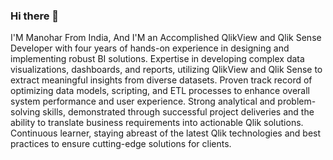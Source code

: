 ### Hi there 👋

I'M Manohar From India, And I'M an Accomplished QlikView and Qlik Sense Developer with four years of hands-on experience in designing and implementing robust BI solutions.
Expertise in developing complex data visualizations, dashboards, and reports, utilizing QlikView and Qlik Sense to extract meaningful insights from diverse datasets.
Proven track record of optimizing data models, scripting, and ETL processes to enhance overall system performance and user experience.
Strong analytical and problem-solving skills, demonstrated through successful project deliveries and the ability to translate business requirements into actionable Qlik solutions.
Continuous learner, staying abreast of the latest Qlik technologies and best practices to ensure cutting-edge solutions for clients.




<!--
**ChennareddyManohar/ChennareddyManohar** is a ✨ _special_ ✨ repository because its `README.md` (this file) appears on your GitHub profile.

Here are some ideas to get you started:

- 🔭 I’m currently working on ...
- 🌱 I’m currently learning ...
- 👯 I’m looking to collaborate on ...
- 🤔 I’m looking for help with ...
- 💬 Ask me about ...
- 📫 How to reach me: ...
- 😄 Pronouns: ...
- ⚡ Fun fact: ...
-->
